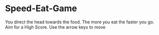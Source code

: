 # Speed-Eat-Game
You direct the head towards the food. The more you eat the faster you go. Aim for a High Score.
Use the arrow keys to move
